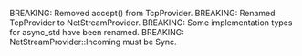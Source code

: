 BREAKING: Removed accept() from TcpProvider.
BREAKING: Renamed TcpProvider to NetStreamProvider.
BREAKING: Some implementation types for async_std have been renamed.
BREAKING: NetStreamProvider::Incoming must be Sync.


